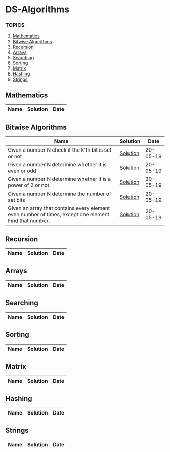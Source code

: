 # DS-Algorithms

### TOPICS
1. [Mathematics][1]
2. [Bitwise Algorithms][2]
3. [Recursion][3]
4. [Arrays][4]
5. [Searching][5]
6. [Sorting][6]
7. [Matrix][7]
8. [Hashing][8]
9. [Strings][9]

[1]:#Mathematics
[2]:#Bitwise-Algorithms
[3]:#Recursion
[4]:#Arrays
[5]:#Searching
[6]:#Sorting
[7]:#Matrix
[8]:#Hashing
[9]:#Strings

## Mathematics
Name | Solution | Date
--- | --- | ---

## Bitwise Algorithms
Name | Solution | Date
--- | --- | ---
Given a number N check if the k'th bit is set or not | [Solution](https://github.com/shiv-1998/DS-Algorithms/blob/master/Bitwise%20Algorithms/01%20Check%20kth%20bit%20is%20set%20or%20not.cpp) | 20-05-19
Given a number N determine whether it is even or odd | [Solution](https://github.com/shiv-1998/DS-Algorithms/blob/master/Bitwise%20Algorithms/02.cpp) | 20-05-19
Given a number N determine whether it is a power of 2 or not | [Solution](https://github.com/shiv-1998/DS-Algorithms/blob/master/Bitwise%20Algorithms/03.cpp) | 20-05-19
Given a number N determine the number of set bits | [Solution](https://github.com/shiv-1998/DS-Algorithms/blob/master/Bitwise%20Algorithms/04.cpp) | 20-05-19
Given an array that contains every element even number of times, except one element. Find that number. | [Solution](https://github.com/shiv-1998/DS-Algorithms/blob/master/Bitwise%20Algorithms/05.cpp) | 20-05-19

## Recursion
Name | Solution | Date
--- | --- | ---

## Arrays
Name | Solution | Date
--- | --- | ---

## Searching
Name | Solution | Date
--- | --- | ---

## Sorting
Name | Solution | Date
--- | --- | ---

## Matrix
Name | Solution | Date
--- | --- | ---

## Hashing
Name | Solution | Date
--- | --- | ---

## Strings
Name | Solution | Date
--- | --- | ---
